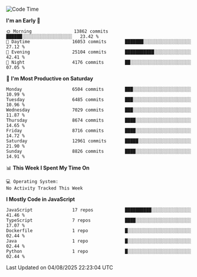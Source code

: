 <!--START_SECTION:waka-->
![Code Time](http://img.shields.io/badge/Code%20Time-3%2C498%20hrs%2059%20mins-blue)

**I'm an Early 🐤** 

```text
🌞 Morning                13862 commits       ██████░░░░░░░░░░░░░░░░░░░   23.42 % 
🌆 Daytime                16053 commits       ███████░░░░░░░░░░░░░░░░░░   27.12 % 
🌃 Evening                25104 commits       ███████████░░░░░░░░░░░░░░   42.41 % 
🌙 Night                  4176 commits        ██░░░░░░░░░░░░░░░░░░░░░░░   07.05 % 
```
📅 **I'm Most Productive on Saturday** 

```text
Monday                   6504 commits        ███░░░░░░░░░░░░░░░░░░░░░░   10.99 % 
Tuesday                  6485 commits        ███░░░░░░░░░░░░░░░░░░░░░░   10.96 % 
Wednesday                7029 commits        ███░░░░░░░░░░░░░░░░░░░░░░   11.87 % 
Thursday                 8674 commits        ████░░░░░░░░░░░░░░░░░░░░░   14.65 % 
Friday                   8716 commits        ████░░░░░░░░░░░░░░░░░░░░░   14.72 % 
Saturday                 12961 commits       █████░░░░░░░░░░░░░░░░░░░░   21.90 % 
Sunday                   8826 commits        ████░░░░░░░░░░░░░░░░░░░░░   14.91 % 
```


📊 **This Week I Spent My Time On** 

```text
💻 Operating System: 
No Activity Tracked This Week
```

**I Mostly Code in JavaScript** 

```text
JavaScript               17 repos            ██████████░░░░░░░░░░░░░░░   41.46 % 
TypeScript               7 repos             ████░░░░░░░░░░░░░░░░░░░░░   17.07 % 
Dockerfile               1 repo              █░░░░░░░░░░░░░░░░░░░░░░░░   02.44 % 
Java                     1 repo              █░░░░░░░░░░░░░░░░░░░░░░░░   02.44 % 
Python                   1 repo              █░░░░░░░░░░░░░░░░░░░░░░░░   02.44 % 
```




 Last Updated on 04/08/2025 22:23:04 UTC
<!--END_SECTION:waka-->

<!--
**likaiqiang/likaiqiang** is a ✨ _special_ ✨ repository because its `README.md` (this file) appears on your GitHub profile.

Here are some ideas to get you started:

- 🔭 I’m currently working on ...
- 🌱 I’m currently learning ...
- 👯 I’m looking to collaborate on ...
- 🤔 I’m looking for help with ...
- 💬 Ask me about ...
- 📫 How to reach me: ...
- 😄 Pronouns: ...
- ⚡ Fun fact: ...
-->
